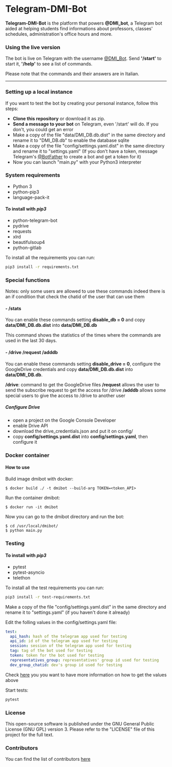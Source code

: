 # Telegram-DMI-Bot

**Telegram-DMI-Bot** is the platform that powers **@DMI_bot**, a Telegram bot aided at helping students find informations about professors, classes' schedules, administration's office hours and more.

### Using the live version
The bot is live on Telegram with the username [@DMI_Bot](https://telegram.me/DMI_Bot).
Send **'/start'** to start it, **'/help'** to see a list of commands.

Please note that the commands and their answers are in Italian.

---

### Setting up a local instance
If you want to test the bot by creating your personal instance, follow this steps:
* **Clone this repository** or download it as zip.
* **Send a message to your bot** on Telegram, even '/start' will do. If you don't, you could get an error
* Make a copy of the file "data/DMI_DB.db.dist" in the same directory and rename it to "DMI_DB.db" to enable the database sqlite
* Make a copy of the file "config/settings.yaml.dist" in the same directory and rename it to "settings.yaml" (If you don't have a token, message Telegram's [@BotFather](http://telegram.me/Botfather) to create a bot and get a token for it)
* Now you can launch "main.py" with your Python3 interpreter

### System requirements

- Python 3
- python-pip3
- language-pack-it

#### To install with *pip3*

- python-telegram-bot
- pydrive
- requests
- xlrd
- beautifulsoup4
- python-gitlab

To install all the requirements you can run:
```bash
pip3 install -r requirements.txt
```

### Special functions

Notes: only some users are allowed to use these commands indeed there is an if condition that check the chatid of the user that can use them

#### - /stats
You can enable these commands setting **disable_db = 0** and copy **data/DMI_DB.db.dist** into **data/DMI_DB.db**

This command shows the statistics of the times where the commands are used in the last 30 days.

#### - /drive /request /adddb
You can enable these commands setting **disable_drive = 0**, configure the GoogleDrive credentials and copy **data/DMI_DB.db.dist** into **data/DMI_DB.db**.

**/drive**: command to get the GoogleDrive files
**/request** allows the user to send the subscribe request to get the access for /drive
**/adddb** allows some special users to give the access to /drive to another user

##### **Configure Drive**
- open a project on the Google Console Developer
- enable Drive API
- download the drive_credentials.json and put it on config/
- copy **config/settings.yaml.dist** into **config/settings.yaml**, then configure it

### Docker container

#### How to use
Build image dmibot with docker:

```
$ docker build ./ -t dmibot --build-arg TOKEN=<token_API>
```

Run the container dmibot:

```
$ docker run -it dmibot
```

Now you can go to the dmibot directory and run the bot:

```
$ cd /usr/local/dmibot/
$ python main.py
```

### Testing

#### To install with *pip3*

- pytest
- pytest-asyncio
- telethon

To install all the test requirements you can run:
```bash
pip3 install -r test-requirements.txt
```
Make a copy of the file "config/settings.yaml.dist" in the same directory and rename it to "settings.yaml" (if you haven't done it already)

Edit the folling values in the config/settings.yaml file:
```yaml
test: 
  api_hash: hash of the telegram app used for testing
  api_id: id of the telegram app used for testing
  session: session of the telegram app used for testing
  tag: tag of the bot used for testing
  token: token for the bot used for testing
  representatives_group: representatives' group id used for testing
  dev_group_chatid: dev's group id used for testing
```

Check [here](https://dev.to/blueset/how-to-write-integration-tests-for-a-telegram-bot-4c0e) you you want to have more information on how to get the values above

Start tests:
```bash
pytest
```

### License
This open-source software is published under the GNU General Public License (GNU GPL) version 3. Please refer to the "LICENSE" file of this project for the full text.

### Contributors
You can find the list of contributors [here](CONTRIBUTORS.md)
